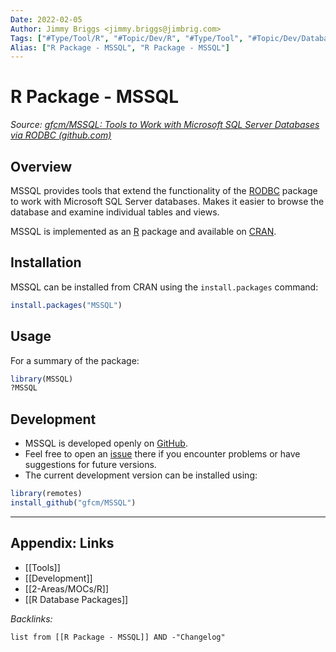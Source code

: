 ```yaml
---
Date: 2022-02-05
Author: Jimmy Briggs <jimmy.briggs@jimbrig.com>
Tags: ["#Type/Tool/R", "#Topic/Dev/R", "#Type/Tool", "#Topic/Dev/Database"]
Alias: ["R Package - MSSQL", "R Package - MSSQL"]
---
```


# R Package - MSSQL

*Source: [gfcm/MSSQL: Tools to Work with Microsoft SQL Server Databases via RODBC (github.com)](https://github.com/gfcm/MSSQL)*

## Overview

MSSQL provides tools that extend the functionality of the [RODBC](https://cran.r-project.org/package=RODBC) package to work with Microsoft SQL Server databases. Makes it easier to browse the database and examine individual tables and views.

MSSQL is implemented as an [R](https://www.r-project.org/) package and available on [CRAN](https://cran.r-project.org/package=MSSQL).

## Installation

MSSQL can be installed from CRAN using the `install.packages` command:

```R
install.packages("MSSQL")
```

## Usage

For a summary of the package:

```r
library(MSSQL)
?MSSQL
```

## Development

- MSSQL is developed openly on [GitHub](https://github.com/gfcm/MSSQL).
- Feel free to open an [issue](https://github.com/gfcm/MSSQL/issues) there if you encounter problems or have suggestions for future versions.
- The current development version can be installed using:

```r
library(remotes)
install_github("gfcm/MSSQL")
```

***

## Appendix: Links

- [[Tools]]
- [[Development]]
- [[2-Areas/MOCs/R]]
- [[R Database Packages]]


*Backlinks:*

```dataview
list from [[R Package - MSSQL]] AND -"Changelog"
```